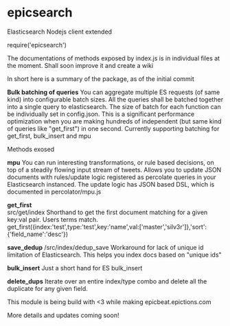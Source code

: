 # epicsearch
Elasticsearch Nodejs client extended

require('epicsearch')

The documentations of methods exposed by index.js is in individual files at the moment. Shall soon improve it and create a wiki  

In short here is a summary of the package, as of the initial commit  

**Bulk batching of queries**
You can aggregate multiple ES requests (of same kind) into configurable batch sizes. All the queries shall be batched together into a single query to elasticsearch. The size of batch for each function can be individually set in config.json. This is a significant performance optimization when you are making hundreds of independent (but same kind of queries like "get_first") in one second. Currently supporting batching for get_first, bulk_insert and mpu

Methods exosed  

**mpu**
You can run interesting transformations, or rule based decisions, on top of a steadily flowing input stream of tweets. Allows you to update JSON documents with rules/update logic registered as percolate queries in your Elasticsearch instanced. The update logic has JSON based DSL, which is documented in percolator/mpu.js 

**get_first**  
src/get/index
Shorthand to get the first document matching for a given key:val pair. Users terms match.
get_first({index:'test',type:'test',key:'name',val:['master','silv3r']},'sort':{'field_name':'desc'})

**save_dedup**
/src/index/dedup_save
Workaround for lack of unique id limitation of Elasticsearch. This helps you index docs based on "unique ids"

**bulk_insert**
Just a short hand for ES bulk_insert 

**delete_dups**
Iterate over an entire index/type combo and delete all the duplicate for any given field.

This module is being build with <3 while making epicbeat.epictions.com  

More details and updates coming soon!  
